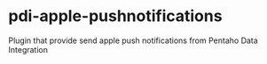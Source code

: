 pdi-apple-pushnotifications
===========================

Plugin that provide send apple push notifications from Pentaho Data Integration 

